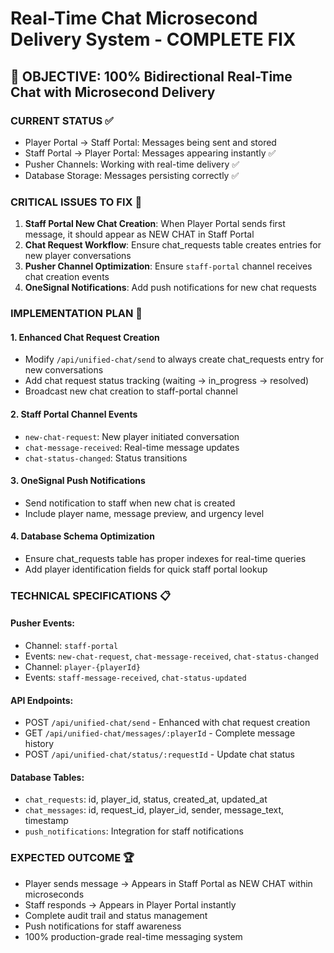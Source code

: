 # Real-Time Chat Microsecond Delivery System - COMPLETE FIX

## 🎯 OBJECTIVE: 100% Bidirectional Real-Time Chat with Microsecond Delivery

### CURRENT STATUS ✅
- Player Portal → Staff Portal: Messages being sent and stored
- Staff Portal → Player Portal: Messages appearing instantly ✅
- Pusher Channels: Working with real-time delivery ✅
- Database Storage: Messages persisting correctly ✅

### CRITICAL ISSUES TO FIX 🔧
1. **Staff Portal New Chat Creation**: When Player Portal sends first message, it should appear as NEW CHAT in Staff Portal
2. **Chat Request Workflow**: Ensure chat_requests table creates entries for new player conversations
3. **Pusher Channel Optimization**: Ensure `staff-portal` channel receives chat creation events
4. **OneSignal Notifications**: Add push notifications for new chat requests

### IMPLEMENTATION PLAN 🚀

#### 1. Enhanced Chat Request Creation
- Modify `/api/unified-chat/send` to always create chat_requests entry for new conversations
- Add chat request status tracking (waiting → in_progress → resolved)
- Broadcast new chat creation to staff-portal channel

#### 2. Staff Portal Channel Events
- `new-chat-request`: New player initiated conversation
- `chat-message-received`: Real-time message updates
- `chat-status-changed`: Status transitions

#### 3. OneSignal Push Notifications
- Send notification to staff when new chat is created
- Include player name, message preview, and urgency level

#### 4. Database Schema Optimization
- Ensure chat_requests table has proper indexes for real-time queries
- Add player identification fields for quick staff portal lookup

### TECHNICAL SPECIFICATIONS 📋

#### Pusher Events:
- Channel: `staff-portal`
- Events: `new-chat-request`, `chat-message-received`, `chat-status-changed`
- Channel: `player-{playerId}`  
- Events: `staff-message-received`, `chat-status-updated`

#### API Endpoints:
- POST `/api/unified-chat/send` - Enhanced with chat request creation
- GET `/api/unified-chat/messages/:playerId` - Complete message history
- POST `/api/unified-chat/status/:requestId` - Update chat status

#### Database Tables:
- `chat_requests`: id, player_id, status, created_at, updated_at
- `chat_messages`: id, request_id, player_id, sender, message_text, timestamp
- `push_notifications`: Integration for staff notifications

### EXPECTED OUTCOME 🏆
- Player sends message → Appears in Staff Portal as NEW CHAT within microseconds
- Staff responds → Appears in Player Portal instantly
- Complete audit trail and status management
- Push notifications for staff awareness
- 100% production-grade real-time messaging system
